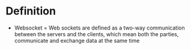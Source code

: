 # Definition
* Websocket = Web sockets are defined as a two-way communication between the servers and the clients, which mean both the parties, communicate and exchange data at the same time
